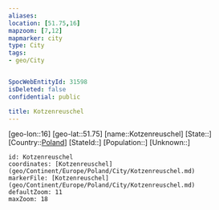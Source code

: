 ```yaml
---
aliases: 
location: [51.75,16]
mapzoom: [7,12] 
mapmarker: city 
type: City
tags:
- geo/City


SpocWebEntityId: 31598
isDeleted: false
confidential: public

title: Kotzenreuschel
---
```

[geo-lon::16]
[geo-lat::51.75]
[name::Kotzenreuschel]
[State::]
[Country::[Poland](geo/Continent/Europe/Poland.md)]
[StateId::]
[Population::]
[Unknown::]


```leaflet
id: Kotzenreuschel
coordinates: [Kotzenreuschel](geo/Continent/Europe/Poland/City/Kotzenreuschel.md)
markerFile: [Kotzenreuschel](geo/Continent/Europe/Poland/City/Kotzenreuschel.md)
defaultZoom: 11 
maxZoom: 18
```


